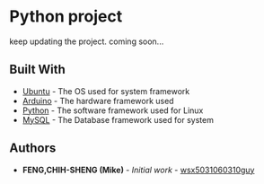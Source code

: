 # Python project

keep updating the project.
coming soon...

## Built With

* [Ubuntu](https://www.ubuntu.com/) - The OS used for system framework
* [Arduino](https://www.arduino.cc/) - The hardware framework used
* [Python](https://www.python.org/) - The software framework used for Linux
* [MySQL](https://www.mysql.com/) - The Database framework used for system


## Authors

* **FENG,CHIH-SHENG (Mike)** - *Initial work* - [wsx5031060310guy](https://github.com/wsx5031060310guy)


